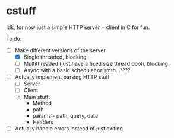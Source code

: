 # cstuff

Idk, for now just a simple HTTP server + client in C for fun.

To do:
- [ ] Make different versions of the server
    - [x] Single threaded, blocking
    - [ ] Multithreaded (just have a fixed size thread pool), blocking
    - [ ] Async with a basic scheduler or smth...????
- [ ] Actually implement parsing HTTP stuff
    - [ ] Server
    - [ ] Client
    - Main stuff:
        - Method
        - path
        - params - path, query, data
        - Headers
- [ ] Actually handle errors instead of just exiting
